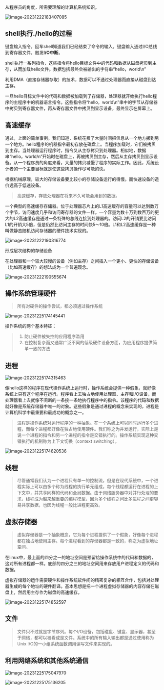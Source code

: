 从程序员的角度，所需要理解的计算机系统知识。



![image-20231222183407085](https://oss.wyxxt.org.cn/images/2023/12/22/ddaad852-ee8e-4057-b85c-511851a0f7ca.png)

## shell执行./hello的过程

键盘输入指令，回车shell知道我们已经结束了命令的输入。键盘输入通过I/O总线到寄存器文件，触发**I/O中断**。

shell执行一系列指令，这些指令将hello目标文件中的代码和数据从磁盘拷贝到主存，从而加载hello文件。数据包括最终会被输出的字符串“hello，world\n”

利用DMA（直接存储器存取）的技术，数据可以不通过处理器而直接从磁盘到达主存。

一旦hello目标文件中的代码和数据被加载到了存储器，处理器就开始执行hello程序的主程序中的机器语言指令。这些指令将“hello，world\n”串中的字节从存储器中拷贝到寄存器文件，再从寄存器文件中拷贝到显示设备，最终显示在屏幕上。

## 高速缓存

通过，上面的简单事例。我们知道，系统花费了大量时间把信息从一个地方挪到另一个地方。hello程序的机器指令最初存放在磁盘上。当程序加载时，它们被拷贝到主存。当处理器运行程序时，指令又从主存拷贝到处理器。相似地，数据串“hello，world/n”开始时在磁盘上，再被拷贝到主存，然后从主存拷贝到显示设备。从一个程序员的角度来看，大量的拷贝减慢了程序的实际工作。因此，系统设计者的一个主要目标就是使这些拷贝操作尽可能的快。

根据机械原理，较大的存储设备要比较小的存储设备运行的得慢。而快速设备的造价远高于低速设备。

> 高速缓存，存放处理器在将来不久可能会用到的数据。

一个典型的高速缓存存储器。位于处理器芯片上的L1高速缓存的容量可以达到数万个字节，访问速度几乎和访问寄存器的文件一样。一个容量为数十万到数百万的更大的L2高速缓存是通过一条特殊的总线连接到处理器的。访问L2的开销要比访问L1的开销大5倍，但是仍然比访问主存的时间快5～10倍。L1和L2高速缓存是一种叫做静态随机访问存储器的硬件技术实现的。

![image-20231222190316774](https://oss.wyxxt.org.cn/images/2023/12/22/868facc3-c5bc-4daf-b373-065c1a57e16e.png)

形成层次结构的存储设备

在处理器和一个较大较慢的设备（例如主存）之间插入一个更小、更快的存储设备（比如高速缓存）的想法成为一个普遍观念。

![image-20231222190555674](https://oss.wyxxt.org.cn/images/2023/12/22/14896fb1-eb34-4e98-bd2d-8cf39bf37de7.png)

## 操作系统管理硬件

> 所有对硬件的操作尝试，都必须通过操作系统

![image-20231225174145441](https://oss.wyxxt.org.cn/images/2023/12/25/9d46a104-f657-4729-a6c5-677746baddb7.png)

操作系统的两个基本特征：

>1. 防止硬件被失控的应用程序滥用
>2. 在控制复杂而又通常广泛不同的低级硬件设备方面，为应用程序提供简单一致的方法



## 进程

![image-20231225174315463](https://oss.wyxxt.org.cn/images/2023/12/25/545fb495-8117-4ca0-b34c-dd29bb9a2407.png)

像hello这样的程序在现代操作系统上运行时，操作系统会提供一种假象，就好像系统上只有这个程序在运行。程序看上去独占地使用处理器、主存和I/O设备，而处理器看上去就像不间断的一条接一条地执行程序中的指令。该程序的代码和数据就好像是系统存储器中唯一的对象。这些假象是通过进程的概念来实现的，进程是计算机科学中最重要和最成功的概念之一。

>进程是操作系统对运行程序的一种抽象。在一个系统上可以同时运行多个进程，而每个进程都好像在独占地使用硬件。我们称之为并发运行，实际上是说一个进程的指令和另一个进程的指令是交错执行的。操作系统实现这种交错执行的机制称为上下文切换（context switching）。

![image-20231225174620536](https://oss.wyxxt.org.cn/images/2023/12/25/6648f458-1959-4742-86b6-51b4b698a56f.png)

## 线程

> 尽管通常我们认为一个进程只有单一的控制流，但是在现代系统中，一个进程实际上可以由多个称为线程的执行单元组成，每个线程都运行在进程的上下文中，并共享同样的代码和全局数据。由于网络服务器中对并行处理的要求，线程成为越来越重要的编程模型，因为多个线程之间比多进程之间更容易共享数据，也因为线程一般比进程更高效。

## 虚拟存储器

> 虚拟存储器是一个抽象概念，它为每个进程提供了一个假象，好像每个进程都在独占地使用主存。每个进程看到的存储器都是一致的，称之为虚拟地址空间。

在linux中，最上面的四分之一的地址空间是预留给操作系统中的代码和数据的，这对所有进程都一样。底部的四分之三的地址空间用来存放用户进程定义的代码和数据。

虚拟存储器的运作需要硬件和操作系统软件间的精密复杂的相互合作，包括对处理器生成的每个地址的硬件翻译。基本思想是把一个进程虚拟存储器的内容存储在磁盘上，然后用主存作为磁盘的高速缓存。

![image-20231225174852597](https://oss.wyxxt.org.cn/images/2023/12/25/3c9f4079-41ab-4d9c-ae43-f63abcf7a16c.png)

## 文件

> 文件只不过就是字节序列。每个I/O设备，包括磁盘、键盘、显示器，甚至于网络，都可以被看成是文件。系统中的所有输入输出都是通过使用称为Unix I/O的一小组系统函数调用读写文件来实现的。

## 利用网络系统和其他系统通信

![image-20231225175047970](https://oss.wyxxt.org.cn/images/2023/12/25/b676b0d2-ab3f-4d81-8fdb-4c7d847c8639.png)

![image-20231225175136205](https://oss.wyxxt.org.cn/images/2023/12/25/2e55686d-f858-4176-9da3-b1e27e8eb064.png)
